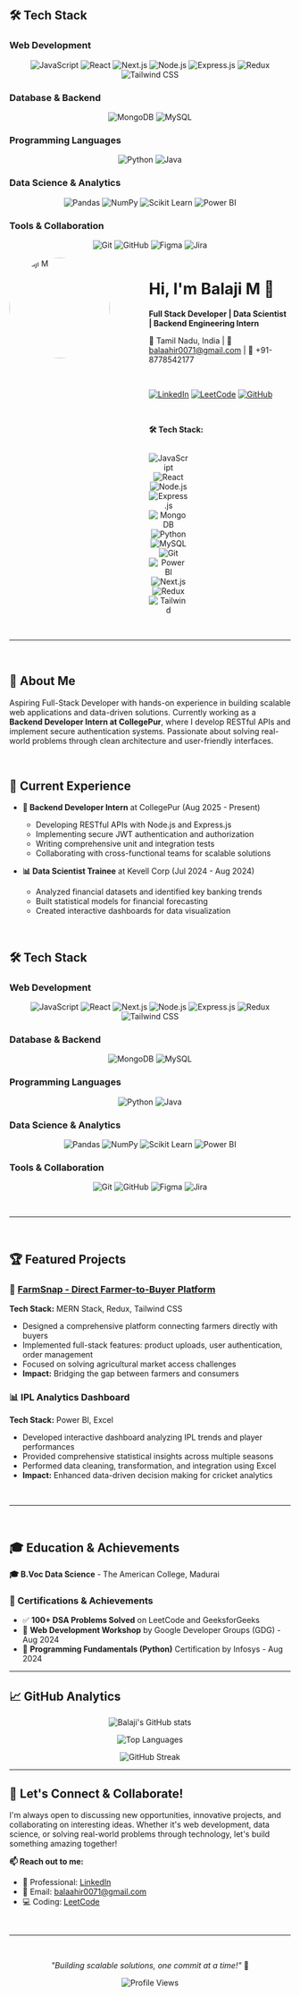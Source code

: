 <br>

## 🛠️ Tech Stack

### **Web Development**

<div align="center">

![JavaScript](https://img.shields.io/badge/JavaScript-F7DF1E?style=flat-square&logo=javascript&logoColor=black)
![React](https://img.shields.io/badge/React-20232A?style=flat-square&logo=react&logoColor=61DAFB)
![Next.js](https://img.shields.io/badge/Next.js-000000?style=flat-square&logo=nextdotjs&logoColor=white)
![Node.js](https://img.shields.io/badge/Node.js-43853D?style=flat-square&logo=node.js&logoColor=white)
![Express.js](https://img.shields.io/badge/Express.js-404D59?style=flat-square&logo=express&logoColor=white)
![Redux](https://img.shields.io/badge/Redux-593D88?style=flat-square&logo=redux&logoColor=white)
![Tailwind CSS](https://img.shields.io/badge/Tailwind_CSS-38B2AC?style=flat-square&logo=tailwind-css&logoColor=white)

</div>

### **Database & Backend**

<div align="center">

![MongoDB](https://img.shields.io/badge/MongoDB-4EA94B?style=flat-square&logo=mongodb&logoColor=white)
![MySQL](https://img.shields.io/badge/MySQL-005C84?style=flat-square&logo=mysql&logoColor=white)

</div>

### **Programming Languages**

<div align="center">

![Python](https://img.shields.io/badge/Python-3776AB?style=flat-square&logo=python&logoColor=white)
![Java](https://img.shields.io/badge/Java-ED8B00?style=flat-square&logo=java&logoColor=white)

</div>

### **Data Science & Analytics**

<div align="center">

![Pandas](https://img.shields.io/badge/Pandas-2C2D72?style=flat-square&logo=pandas&logoColor=white)
![NumPy](https://img.shields.io/badge/NumPy-777BB4?style=flat-square&logo=numpy&logoColor=white)
![Scikit Learn](https://img.shields.io/badge/scikit_learn-F7931E?style=flat-square&logo=scikit-learn&logoColor=white)
![Power BI](https://img.shields.io/badge/PowerBI-F2C811?style=flat-square&logo=PowerBI&logoColor=white)

</div>

### **Tools & Collaboration**

<div align="center">

![Git](https://img.shields.io/badge/Git-F05032?style=flat-square&logo=git&logoColor=white)
![GitHub](https://img.shields.io/badge/GitHub-100000?style=flat-square&logo=github&logoColor=white)
![Figma](https://img.shields.io/badge/Figma-F24E1E?style=flat-square&logo=figma&logoColor=white)
![Jira](https://img.shields.io/badge/Jira-0052CC?style=flat-square&logo=jira&logoColor=white)

</div><div style="display: flex; align-items: flex-start; gap: 30px;">

<div style="flex: 0 0 200px;">
  <img src="https://github.com/M-Balaji2606/M-Balaji2606/blob/main/profile-photo.jpg" alt="Balaji M" width="180" height="180" style="border-radius: 50%; object-fit: cover;" />
</div>

<div style="flex: 1; padding-left: 20px;">

# Hi, I'm Balaji M 👋

**Full Stack Developer | Data Scientist | Backend Engineering Intern**

📍 Tamil Nadu, India | 📧 balaahir0071@gmail.com | 📱 +91-8778542177

<br>

[![LinkedIn](https://img.shields.io/badge/LinkedIn-0077B5?style=for-the-badge&logo=linkedin&logoColor=white)](https://linkedin.com/in/balaji-m-0071i)
[![LeetCode](https://img.shields.io/badge/LeetCode-FFA116?style=for-the-badge&logo=leetcode&logoColor=white)](https://leetcode.com/balajiahir)
[![GitHub](https://img.shields.io/badge/GitHub-100000?style=for-the-badge&logo=github&logoColor=white)](https://github.com/M-Balaji2606)

<br>

**🛠️ Tech Stack:**

<div align="center" style="display: grid; grid-template-columns: repeat(6, 1fr); gap: 10px; max-width: 400px;">

![JavaScript](https://img.shields.io/badge/-JS-F7DF1E?style=for-the-badge&logo=javascript&logoColor=black&labelColor=F7DF1E)
![React](https://img.shields.io/badge/-React-61DAFB?style=for-the-badge&logo=react&logoColor=black&labelColor=61DAFB)
![Node.js](https://img.shields.io/badge/-Node-339933?style=for-the-badge&logo=nodedotjs&logoColor=white&labelColor=339933)
![Express.js](https://img.shields.io/badge/-Express-000000?style=for-the-badge&logo=express&logoColor=white&labelColor=000000)
![MongoDB](https://img.shields.io/badge/-MongoDB-47A248?style=for-the-badge&logo=mongodb&logoColor=white&labelColor=47A248)
![Python](https://img.shields.io/badge/-Python-3776AB?style=for-the-badge&logo=python&logoColor=white&labelColor=3776AB)
![MySQL](https://img.shields.io/badge/-MySQL-4479A1?style=for-the-badge&logo=mysql&logoColor=white&labelColor=4479A1)
![Git](https://img.shields.io/badge/-Git-F05032?style=for-the-badge&logo=git&logoColor=white&labelColor=F05032)
![Power BI](https://img.shields.io/badge/-PowerBI-F2C811?style=for-the-badge&logo=powerbi&logoColor=black&labelColor=F2C811)
![Next.js](https://img.shields.io/badge/-Next-000000?style=for-the-badge&logo=nextdotjs&logoColor=white&labelColor=000000)
![Redux](https://img.shields.io/badge/-Redux-764ABC?style=for-the-badge&logo=redux&logoColor=white&labelColor=764ABC)
![Tailwind](https://img.shields.io/badge/-Tailwind-38B2AC?style=for-the-badge&logo=tailwind-css&logoColor=white&labelColor=38B2AC)

</div>

</div>

</div>

<br>

---

<br>

## 🚀 About Me
Aspiring Full-Stack Developer with hands-on experience in building scalable web applications and data-driven solutions. Currently working as a **Backend Developer Intern at CollegePur**, where I develop RESTful APIs and implement secure authentication systems. Passionate about solving real-world problems through clean architecture and user-friendly interfaces.

<br>

## 💼 Current Experience
- **🔧 Backend Developer Intern** at CollegePur (Aug 2025 - Present)
  - Developing RESTful APIs with Node.js and Express.js
  - Implementing secure JWT authentication and authorization
  - Writing comprehensive unit and integration tests
  - Collaborating with cross-functional teams for scalable solutions

- **📊 Data Scientist Trainee** at Kevell Corp (Jul 2024 - Aug 2024)
  - Analyzed financial datasets and identified key banking trends
  - Built statistical models for financial forecasting
  - Created interactive dashboards for data visualization

<br>

## 🛠️ Tech Stack

### **Web Development**

<div align="center">

![JavaScript](https://img.shields.io/badge/JavaScript-F7DF1E?style=flat-square&logo=javascript&logoColor=black)
![React](https://img.shields.io/badge/React-20232A?style=flat-square&logo=react&logoColor=61DAFB)
![Next.js](https://img.shields.io/badge/Next.js-000000?style=flat-square&logo=nextdotjs&logoColor=white)
![Node.js](https://img.shields.io/badge/Node.js-43853D?style=flat-square&logo=node.js&logoColor=white)
![Express.js](https://img.shields.io/badge/Express.js-404D59?style=flat-square&logo=express&logoColor=white)
![Redux](https://img.shields.io/badge/Redux-593D88?style=flat-square&logo=redux&logoColor=white)
![Tailwind CSS](https://img.shields.io/badge/Tailwind_CSS-38B2AC?style=flat-square&logo=tailwind-css&logoColor=white)

</div>

### **Database & Backend**

<div align="center">

![MongoDB](https://img.shields.io/badge/MongoDB-4EA94B?style=flat-square&logo=mongodb&logoColor=white)
![MySQL](https://img.shields.io/badge/MySQL-005C84?style=flat-square&logo=mysql&logoColor=white)

</div>

### **Programming Languages**

<div align="center">

![Python](https://img.shields.io/badge/Python-3776AB?style=flat-square&logo=python&logoColor=white)
![Java](https://img.shields.io/badge/Java-ED8B00?style=flat-square&logo=java&logoColor=white)

</div>

### **Data Science & Analytics**

<div align="center">

![Pandas](https://img.shields.io/badge/Pandas-2C2D72?style=flat-square&logo=pandas&logoColor=white)
![NumPy](https://img.shields.io/badge/NumPy-777BB4?style=flat-square&logo=numpy&logoColor=white)
![Scikit Learn](https://img.shields.io/badge/scikit_learn-F7931E?style=flat-square&logo=scikit-learn&logoColor=white)
![Power BI](https://img.shields.io/badge/PowerBI-F2C811?style=flat-square&logo=PowerBI&logoColor=white)

</div>

### **Tools & Collaboration**

<div align="center">

![Git](https://img.shields.io/badge/Git-F05032?style=flat-square&logo=git&logoColor=white)
![GitHub](https://img.shields.io/badge/GitHub-100000?style=flat-square&logo=github&logoColor=white)
![Figma](https://img.shields.io/badge/Figma-F24E1E?style=flat-square&logo=figma&logoColor=white)
![Jira](https://img.shields.io/badge/Jira-0052CC?style=flat-square&logo=jira&logoColor=white)

</div>


<br>

---

<br>

## 🏆 Featured Projects

### 🌾 [FarmSnap - Direct Farmer-to-Buyer Platform](https://farmsnap.onrender.com/)
**Tech Stack:** MERN Stack, Redux, Tailwind CSS
- Designed a comprehensive platform connecting farmers directly with buyers
- Implemented full-stack features: product uploads, user authentication, order management
- Focused on solving agricultural market access challenges
- **Impact:** Bridging the gap between farmers and consumers

### 📊 IPL Analytics Dashboard
**Tech Stack:** Power BI, Excel
- Developed interactive dashboard analyzing IPL trends and player performances
- Provided comprehensive statistical insights across multiple seasons
- Performed data cleaning, transformation, and integration using Excel
- **Impact:** Enhanced data-driven decision making for cricket analytics

<br>

---

<br>

## 🎓 Education & Achievements

**🎓 B.Voc Data Science** - The American College, Madurai

### 🏅 Certifications & Achievements
- ✅ **100+ DSA Problems Solved** on LeetCode and GeeksforGeeks
- 🎯 **Web Development Workshop** by Google Developer Groups (GDG) - Aug 2024
- 📜 **Programming Fundamentals (Python)** Certification by Infosys - Aug 2024

---

## 📈 GitHub Analytics

<div align="center">

![Balaji's GitHub stats](https://github-readme-stats.vercel.app/api?username=M-Balaji2606&show_icons=true&theme=radical)

![Top Languages](https://github-readme-stats.vercel.app/api/top-langs/?username=M-Balaji2606&layout=compact&theme=radical)

![GitHub Streak](https://github-readme-streak-stats.herokuapp.com/?user=M-Balaji2606&theme=radical)

</div>

---

## 🤝 Let's Connect & Collaborate!

I'm always open to discussing new opportunities, innovative projects, and collaborating on interesting ideas. Whether it's web development, data science, or solving real-world problems through technology, let's build something amazing together!

**📫 Reach out to me:**
- 💼 Professional: [LinkedIn](https://linkedin.com/in/balaji-m-0071i)
- 📧 Email: balaahir0071@gmail.com
- 💻 Coding: [LeetCode](https://leetcode.com/balajiahir)

<br>

---

<br>

<div align="center">

*"Building scalable solutions, one commit at a time!"* 🚀

![Profile Views](https://komarev.com/ghpvc/?username=M-Balaji2606&color=brightgreen)

</div>

